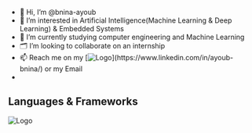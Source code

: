 - 👋 Hi, I’m @bnina-ayoub
- 👀 I’m interested in Artificial Intelligence(Machine Learning & Deep Learning) & Embedded Systems
- 🌱 I’m currently studying computer engineering and Machine Learning
- 🗂️ I’m looking to collaborate on an internship
- 📫 Reach me on my [![Logo]([https://raw.githubusercontent.com/rahuldkjain/github-profile-readme-generator/master/src/images/icons/Social/linked-in-alt.svg](https://th.bing.com/th/id/OIP.w_zDkEJ9aLiWR-g0rff8hwHaHa?pid=ImgDet&rs=1))](https://www.linkedin.com/in/ayoub-bnina/)
 or my Email
- 
## Languages & Frameworks
![Logo](https://camo.githubusercontent.com/7027d600ec17ac3977aaf427063f446c82834cfaab188e9d81f09d8971beb5f9/68747470733a2f2f696d672e69636f6e73382e636f6d2f636f6c6f722f34382f3030303030302f7261737062657272792d70692e706e67)

<!---
bnina-ayoub/bnina-ayoub is a ✨ special ✨ repository because its `README.md` (this file) appears on your GitHub profile.
You can click the Preview link to take a look at your changes.
--->
